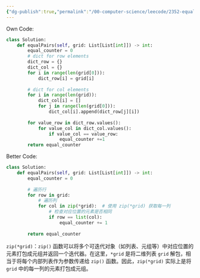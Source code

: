 ```yaml
---
{"dg-publish":true,"permalink":"/00-computer-science/leecode/2352-equal-row-and-column-pairs/"}
---
```


Own Code:
```Python
class Solution:
    def equalPairs(self, grid: List[List[int]]) -> int:
        equal_counter = 0
        # dict for row elements
        dict_row = {}
        dict_col = {}
        for i in range(len(grid[0])):
            dict_row[i] = grid[i]
        
        # dict for col elements
        for i in range(len(grid)):
            dict_col[i] = []
            for j in range(len(grid[0])):
                dict_col[i].append(dict_row[j][i])
        
        for value_row in dict_row.values():
            for value_col in dict_col.values():
                if value_col == value_row:
                    equal_counter +=1
        return equal_counter
```


Better Code:
```Python
class Solution:
    def equalPairs(self, grid: List[List[int]]) -> int:
        equal_counter = 0
        
        # 遍历行
        for row in grid:
            # 遍历列
            for col in zip(*grid):  # 使用 zip(*grid) 获取每一列
                # 检查对应位置的元素是否相同
                if row == list(col):
                    equal_counter += 1
        
        return equal_counter
```

`zip(*grid)`：`zip()` 函数可以将多个可迭代对象（如列表、元组等）中对应位置的元素打包成元组并返回一个迭代器。在这里，`*grid` 是将二维列表 `grid` 解包，相当于将每个内部列表作为参数传递给 `zip()` 函数。因此，`zip(*grid)` 实际上是将 `grid` 中的每一列的元素打包成元组。
